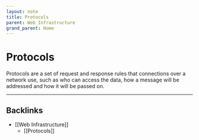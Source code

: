```yaml
---
layout: note
title: Protocols
parent: Web Infrastructure
grand_parent: Home
---
```


# Protocols

Protocols are a set of request and response rules that connections over a network use, such as who can access the data, how a message will be addressed and how it will be passed on.

---
## Backlinks
* [[Web Infrastructure]]
	* [[Protocols]]

